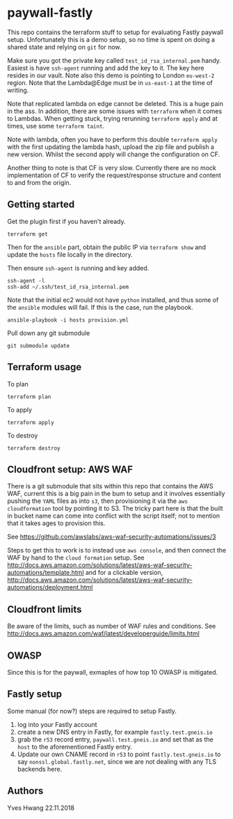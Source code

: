 # paywall-fastly

This repo contains the terraform stuff to setup for evaluating Fastly paywall setup. Unfortunately this is a demo setup, so no time is spent on doing a shared state and relying on `git` for now.

Make sure you got the private key called `test_id_rsa_internal.pem` handy. Easiest is have `ssh-agent` running and add the key to it. The key here resides in our vault. Note also this demo is pointing to London `eu-west-2` region. Note that the Lambda@Edge must be in `us-east-1` at the time of writing.

Note that replicated lambda on edge cannot be deleted. This is a huge pain in the ass. In addition, there are some issues with `terraform` when it comes to Lambdas. When getting stuck, trying rerunning `terraform apply` and at times, use some `terraform taint`.

Note with lambda, often you have to perform this double `terraform apply` with the first updating the lambda hash, upload the zip file and publish a new version. Whilst the second apply will change the configuration on CF.

Another thing to note is that CF is very slow. Currently there are no mock implementation of CF to verify the request/response structure and content to and from the origin.

## Getting started
Get the plugin first if you haven't already.

```
terraform get
```

Then for the `ansible` part, obtain the public IP via `terraform show` and update the `hosts` file locally in the directory.

Then ensure `ssh-agent` is running and key added.

```
ssh-agent -l
ssh-add ~/.ssh/test_id_rsa_internal.pem
```

Note that the initial ec2 would not have `python` installed, and thus some of the `ansible` modules will fail. If this is the case, run the playbook.

```
ansible-playbook -i hosts provision.yml
```

Pull down any git submodule

```
git submodule update
```

## Terraform usage
To plan
```
terraform plan
```

To apply
```
terraform apply
```

To destroy
```
terraform destroy
```
## Cloudfront setup: AWS WAF
There is a git submodule that sits within this repo that contains the AWS WAF, current this is a big pain in the bum to setup and it involves essentially pushing the `YAML` files as into `s3`, then provisioning it via the `aws cloudformation` tool by pointing it to S3. The tricky part here is that the built in bucket name can come into conflict with the script itself; not to mention that it takes ages to provision this.

See https://github.com/awslabs/aws-waf-security-automations/issues/3

Steps to get this to work is to instead use `aws console`, and then connect the WAF by hand to the `cloud formation` setup. See http://docs.aws.amazon.com/solutions/latest/aws-waf-security-automations/template.html and for a clickable version, http://docs.aws.amazon.com/solutions/latest/aws-waf-security-automations/deployment.html

## Cloudfront limits
Be aware of the limits, such as number of WAF rules and conditions. See 
http://docs.aws.amazon.com/waf/latest/developerguide/limits.html

## OWASP
Since this is for the paywall, exmaples of how top 10 OWASP is mitigated.

## Fastly setup
Some manual (for now?) steps are required to setup Fastly.

1. log into your Fastly account
2. create a new DNS entry in Fastly, for example `fastly.test.gneis.io`
3. grab the `r53` record entry, `paywall.test.gneis.io` and set that as the `host` to the aforementioned Fastly entry.
4. Update our own CNAME record in `r53` to point `fastly.test.gneis.io` to say `nonssl.global.fastly.net`, since we are not dealing with any TLS backends here.

## Authors
Yves Hwang
22.11.2018

